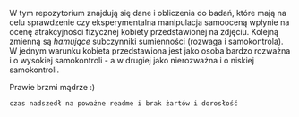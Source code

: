 W tym repozytorium znajdują się dane i obliczenia do badań, które mają na celu sprawdzenie czy eksperymentalna manipulacja samooceną wpłynie na ocenę atrakcyjności fizycznej kobiety przedstawionej na zdjęciu. Kolejną zmienną są _hamujące_ subczynniki sumienności (rozwaga i samokontrola). W jednym warunku kobieta przedstawiona jest jako osoba bardzo rozważna i o wysokiej samokontroli - a w drugiej jako nierozważna i o niskiej samokontroli.

Prawie brzmi mądrze :)




`czas nadszedł na poważne readme i brak żartów i dorosłość`
